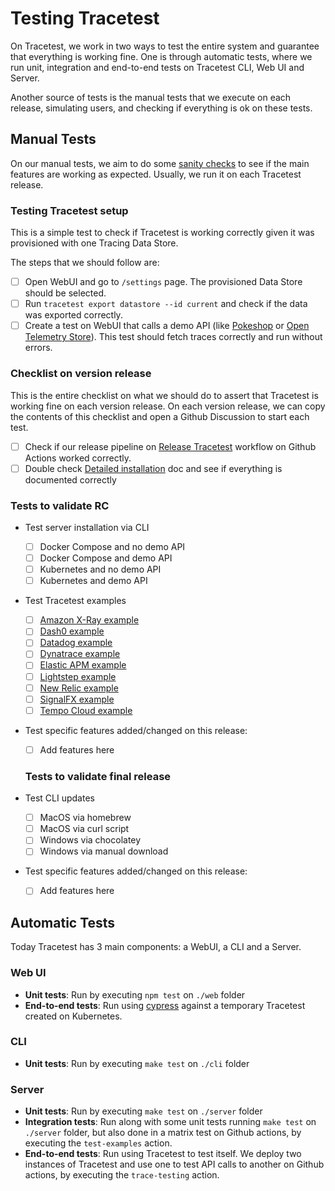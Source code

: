 # Testing Tracetest

On Tracetest, we work in two ways to test the entire system and guarantee that everything is working fine. One is through automatic tests, where we run unit, integration and end-to-end tests on Tracetest CLI, Web UI and Server.

Another source of tests is the manual tests that we execute on each release, simulating users, and checking if everything is ok on these tests.

## Manual Tests

On our manual tests, we aim to do some [sanity checks](https://en.wikipedia.org/wiki/Sanity_check) to see if the main features are working as expected. Usually, we run it on each Tracetest release.

### Testing Tracetest setup

This is a simple test to check if Tracetest is working correctly given it was provisioned with one Tracing Data Store.

The steps that we should follow are:

- [ ] Open WebUI and go to `/settings` page. The provisioned Data Store should be selected.
- [ ] Run `tracetest export datastore --id current` and check if the data was exported correctly.
- [ ] Create a test on WebUI that calls a demo API (like [Pokeshop](https://docs.tracetest.io/live-examples/pokeshop/overview) or [Open Telemetry Store](https://docs.tracetest.io/live-examples/opentelemetry-store/overview)). This test should fetch traces correctly and run without errors.

### Checklist on version release

This is the entire checklist on what we should do to assert that Tracetest is working fine on each version release. On each version release, we can copy the contents of this checklist and open a Github Discussion to start each test.

- [ ] Check if our release pipeline on [Release Tracetest](https://github.com/kubeshop/tracetest/actions/workflows/release-version.yml) workflow on Github Actions worked correctly.
- [ ] Double check [Detailed installation](https://docs.tracetest.io/getting-started/detailed-installation) doc and see if everything is documented correctly

### Tests to validate RC

- Test server installation via CLI

  - [ ] Docker Compose and no demo API
  - [ ] Docker Compose and demo API
  - [ ] Kubernetes and no demo API
  - [ ] Kubernetes and demo API

- Test Tracetest examples

  - [ ] [Amazon X-Ray example](https://github.com/kubeshop/tracetest/tree/main/examples/tracetest-amazon-x-ray)
  - [ ] [Dash0 example](https://github.com/kubeshop/tracetest/tree/main/examples/tracetest-dash0)
  - [ ] [Datadog example](https://github.com/kubeshop/tracetest/tree/main/examples/tracetest-datadog)
  - [ ] [Dynatrace example](https://github.com/kubeshop/tracetest/tree/main/examples/tracetest-dynatrace)
  - [ ] [Elastic APM example](https://github.com/kubeshop/tracetest/tree/main/examples/tracetest-elasticapm)
  - [ ] [Lightstep example](https://github.com/kubeshop/tracetest/tree/main/examples/tracetest-lightstep)
  - [ ] [New Relic example](https://github.com/kubeshop/tracetest/tree/main/examples/tracetest-new-relic)
  - [ ] [SignalFX example](https://github.com/kubeshop/tracetest/tree/main/examples/tracetest-signalfx)
  - [ ] [Tempo Cloud example](https://github.com/kubeshop/tracetest/tree/main/examples/quick-start-grafana-cloud-tempo-nodejs)

- Test specific features added/changed on this release:

  - [ ] Add features here

  ### Tests to validate final release

- Test CLI updates

  - [ ] MacOS via homebrew
  - [ ] MacOS via curl script
  - [ ] Windows via chocolatey
  - [ ] Windows via manual download

- Test specific features added/changed on this release:
  - [ ] Add features here

## Automatic Tests

Today Tracetest has 3 main components: a WebUI, a CLI and a Server.

### Web UI

- **Unit tests**: Run by executing `npm test` on `./web` folder
- **End-to-end tests**: Run using [cypress](https://www.cypress.io/) against a temporary Tracetest created on Kubernetes.

### CLI

- **Unit tests**: Run by executing `make test` on `./cli` folder

### Server

- **Unit tests**: Run by executing `make test` on `./server` folder
- **Integration tests**: Run along with some unit tests running `make test` on `./server` folder, but also done in a matrix test on Github actions, by executing the `test-examples` action.
- **End-to-end tests**: Run using Tracetest to test itself. We deploy two instances of Tracetest and use one to test API calls to another on Github actions, by executing the `trace-testing` action.
